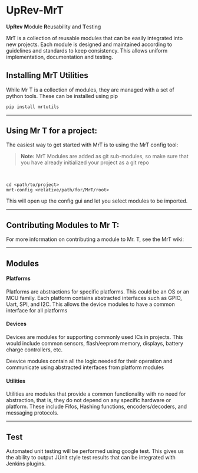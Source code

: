 # UpRev-MrT

**UpRev** **M**​odule **R**​eusability and **T**​esting

MrT is a collection of reusable modules that can be easily integrated into new projects. Each module is designed and maintained according to guidelines and standards to keep consistency. This allows uniform implementation, documentation and testing.

## Installing MrT Utilities

While Mr T is a collection of modules, they are managed with a set of python tools. These can be installed using pip

```bash
pip install mrtutils
```

---
## Using Mr T for a project:

The easiest way to get started with MrT is to using the MrT config tool:

>**Note:** MrT Modules are added as git sub-modules, so make sure that you have already initialized your project as a git repo

<br>

```
cd <path/to/project>
mrt-config <relative/path/for/MrT/root>
```
This will open up the config gui and let you select modules to be imported.

---
## Contributing Modules to Mr T:
For more information on contributing a module to Mr. T, see the MrT wiki:


---
## Modules

#### Platforms

Platforms are abstractions for specific platforms. This could be an OS or an MCU family. Each platform contains abstracted interfaces such as GPIO, Uart, SPI, and I2C. This allows the device modules to have a common interface for all platforms

#### Devices
Devices are modules for supporting commonly used ICs in projects. This would include common sensors, flash/eeprom memory, displays, battery charge controllers, etc.

Deevice modules contain all the logic needed for their operation and communicate using abstracted interfaces from platform modules

#### Utilities
Utilities are modules that provide a common functionality with no need for abstraction, that is, they do not depend on any specific hardware or platform. These include Fifos, Hashing functions, encoders/decoders, and messaging protocols.

---
## Test

Automated unit testing will be performed using google test. This gives us the ability to output JUnit style test results that can be integrated with Jenkins plugins.

